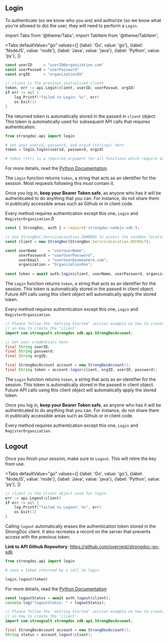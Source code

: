 ## Login

To authenticate (so we know who you are) and authorize (so we know what you're allowed to do) the user, they will need to perform a `Login`.

import Tabs from '@theme/Tabs';
import TabItem from '@theme/TabItem';

<Tabs
  defaultValue="go"
  values={[
      {label: 'Go', value: 'go'},
      {label: 'NodeJS', value: 'node'},
      {label: 'Java', value: 'java'},
      {label: 'Python', value: 'py'},
    ]}
>
<TabItem value="go">


```go
const userID     = "userID@organization.com"
const userPasswd = "userPassword"
const orgID      = "organizationID"

// client is the previous initialized client
token, err := api.Login(client, userID, userPasswd, orgID)
if err != nil {
    log.Printf("failed to Login: %s", err)
    os.Exit(1)
}
```
The returned token is automatically stored in the passed in `client` object. This token is automatically used for subsequent API calls that requires authentication.
</TabItem>
<TabItem value="py">

```py
from strongdoc.api import login

# set your userid, password, and orgid (strings) here
token = login.login(userid, password, orgid)

# token (str) is a required argument for all functions which require authentication
```
For more details, read the [Python Documentation](https://strongdoc-python-sdk.readthedocs.io/en/latest/strongdoc.api.html#strongdoc.api.login.login).

The `Login` function returns `token`, a string that acts as an identifier for the session. Most requests following this *must* contain it.

Once you log in, **keep your Bearer Token safe**, as anyone who has it
will be authenticated to do anything that you can. For instance, do not share them in publically accessible areas such as Github or in client code.

Every method requires authentication except this one, `Login` and `RegisterOrganization`.ß

</TabItem>
<TabItem value="node">

```javascript
const { StrongDoc, auth } = require('strongdoc-nodejs-sdk');

// Use StrongDoc.ServciceLocation.SANDBOX to access the sandbox location used for testing
const client = new StrongDoc(StrongDoc.ServciceLocation.DEFAULT);

const userName     = "userUserName", 
      userPassword = "userUserPassword",
      userEmail    = "userUser@somewhere.com";
      organization = "OrganizationOne";
      
const token = await auth.login(client, userName, userPassword, organization);
```

The `Login` function returns `token`, a string that acts as an identifier for the session. This token is automatically stored in the passed in client object. Future API calls using this client object will automatically apply the stored token.

Every method requires authentication except this one, `Login` and `RegisterOrganization`.

</TabItem>
<TabItem value="java">

```java
// Please follow the 'Getting Started' section example on how to create the 'client'.
// on how to create the 'client'.
import com.strongsalt.strongdoc.sdk.api.StrongDocAccount;

// Set your credentials here
final String userID;
final String password;
final String orgID;

final StrongDocAccount account = new StrongDocAccount();
final String token = account.login(client, orgID, userID, password);
```

The `Login` function returns `token`, a string that acts as an identifier for the session. This token is automatically stored in the passed in client object. Future API calls using this client object will automatically apply the stored token.

Once you log in, **keep your Bearer Token safe**, as anyone who has it
will be authenticated to do anything that you can. For instance, do not share them in publically accessible areas such as Github or in client code.

Every method requires authentication except this one, `Login` and `RegisterOrganization`.
</TabItem>
</Tabs>

## Logout

Once you finish your session, make sure to `Logout`. This will retire the key from use.

<Tabs
  defaultValue="go"
  values={[
      {label: 'Go', value: 'go'},
      {label: 'NodeJS', value: 'node'},
      {label: 'Java', value: 'java'},
      {label: 'Python', value: 'py'},
    ]}
>
<TabItem value="go">

```go
// client is the client object used for login
err := api.Logout(client)
if err != nil {
    log.Printf("failed to Logout: %s", err)
    os.Exit(1)
}
```

Calling `logout` automatically erases the authentication token stored in the StrongDoc client. It also recreates a record on the server that prevents access with the previous token.

**Link to API Github Repository**: https://github.com/overnest/strongdoc-go-sdk

</TabItem>
<TabItem value="py">

```py
from strongdoc.api import login

# save a token returned by a call to login

login.logout(token)
```
For more details, read the [Python Documentation](https://strongdoc-python-sdk.readthedocs.io/en/latest/strongdoc.api.html#strongdoc.api.login.logout)

</TabItem>
<TabItem value="node">

```javascript
const logoutStatus = await auth.logout(client);
console.log("logoutStatus: " + logoutStatus);
```

</TabItem>
<TabItem value="java">

```java
// Please follow the 'Getting Started' section example on how to create the 'client'.
// on how to create the 'client'.
import com.strongsalt.strongdoc.sdk.api.StrongDocAccount;

final StrongDocAccount account = new StrongDocAccount();
String status = account.logout(client);
```
</TabItem>
</Tabs>
